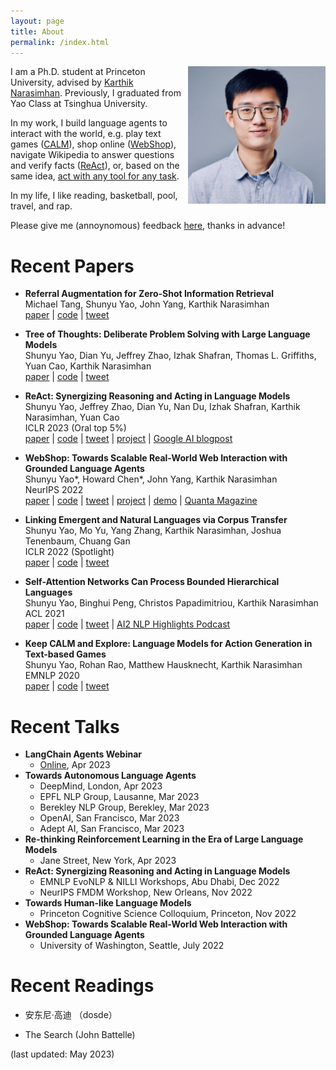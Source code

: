 ```yaml
---
layout: page
title: About
permalink: /index.html
---
```


<img style="float:right; padding-left:10px" src="images/self.jpeg" width="220" height="220">

I am a Ph.D. student at Princeton University, advised by [Karthik Narasimhan](https://www.cs.princeton.edu/~karthikn/). 
Previously, I graduated from Yao Class at Tsinghua University.

In my work, I build language agents to interact with the world, e.g. play text games ([CALM](https://arxiv.org/abs/2010.02903)), shop online ([WebShop](https://arxiv.org/abs/2207.01206)), navigate Wikipedia to answer questions and verify facts ([ReAct](https://arxiv.org/abs/2210.03629)), or, based on the same idea, [act with any tool for any task](https://blog.langchain.dev/agents-round/).

In my life, I like reading, basketball, pool, travel, and rap. 

<!-- To contact me, click the paper plane, which is a language grounding problem.
 -->
 
Please give me (annoynomous) feedback [here](https://www.admonymous.co/ysymyth), thanks in advance!

# Recent Papers

- **Referral Augmentation for Zero-Shot Information Retrieval** <br>
    Michael Tang, Shunyu Yao, John Yang, Karthik Narasimhan <br>
    [paper](https://arxiv.org/abs/2305.15098) |
    [code](https://github.com/michaelwilliamtang/referral-augment) |
    [tweet](https://twitter.com/ShunyuYao12/status/1661340889724100611)

- **Tree of Thoughts: Deliberate Problem Solving with Large Language Models** <br>
    Shunyu Yao, Dian Yu, Jeffrey Zhao, Izhak Shafran, Thomas L. Griffiths, Yuan Cao, Karthik Narasimhan <br>
    [paper](https://arxiv.org/abs/2305.10601) |
    [code](https://github.com/ysymyth/tree-of-thought-llm) |
    [tweet](https://twitter.com/ShunyuYao12/status/1659357547474681857)
    
- **ReAct: Synergizing Reasoning and Acting in Language Models** <br>
    Shunyu Yao, Jeffrey Zhao, Dian Yu, Nan Du, Izhak Shafran, Karthik Narasimhan, Yuan Cao <br>
    ICLR 2023 (Oral top 5%) <br>
    [paper](https://arxiv.org/abs/2210.03629) |
    [code](https://github.com/ysymyth/ReAct) |
    [tweet](https://twitter.com/ShunyuYao12/status/1579475607402217472) |
    [project](https://react-lm.github.io) |
    [Google AI blogpost](https://ai.googleblog.com/2022/11/react-synergizing-reasoning-and-acting.html)
    
- **WebShop: Towards Scalable Real-World Web Interaction with Grounded Language Agents** <br>
    Shunyu Yao\*, Howard Chen\*, John Yang, Karthik Narasimhan <br>
    NeurIPS 2022 <br>
    [paper](https://arxiv.org/abs/2207.01206) | 
    [code](https://github.com/princeton-nlp/WebShop) | 
    [tweet](https://twitter.com/ShunyuYao12/status/1546220013186596864) |
    [project](https://webshop-pnlp.github.io) | 
    [demo](https://webshop-pnlp.github.io/#demo) |
    [Quanta Magazine](https://www.quantamagazine.org/machines-learn-better-if-we-teach-them-the-basics-20230201/)

<!-- - **TVShowGuess: Character Comprehension in Stories as Speaker Guessing** <br>
    Yisi Sang\*, Xiangyang Mou\*, Mo Yu\*, Shunyu Yao, Jing Li, Jeffrey Stanton <br>
    NAACL 2022 <br>
    [paper](https://arxiv.org/abs/2204.07721)  | 
    [code](https://github.com/YisiSang/TVSHOWGUESS)
 -->

- **Linking Emergent and Natural Languages via Corpus Transfer** <br>
    Shunyu Yao, Mo Yu, Yang Zhang, Karthik Narasimhan, Joshua Tenenbaum, Chuang Gan <br>
    ICLR 2022 (Spotlight) <br>
    [paper](http://arxiv.org/abs/2203.13344) | 
    [code](https://github.com/ysymyth/ec-nl) |
    [tweet](https://twitter.com/ShunyuYao12/status/1518774718639181824)

<!-- 
- **Multi-Stage Episodic Control for Strategic Exploration in Text Games** <br>
    Jens Tuyls, Shunyu Yao, Sham Kakade, Karthik Narasimhan <br>
    ICLR 2022 (Spotlight) <br>
    [paper](https://arxiv.org/abs/2201.01251) | 
    [code](https://github.com/princeton-nlp/XTX) | 
    [project](https://sites.google.com/princeton.edu/xtx)

 -->
 - **Self-Attention Networks Can Process Bounded Hierarchical Languages** <br>
    Shunyu Yao, Binghui Peng, Christos Papadimitriou, Karthik Narasimhan <br>
    ACL 2021 <br>
    [paper](https://arxiv.org/abs/2105.11115) | 
    [code](https://github.com/princeton-nlp/dyck-transformer) |
    [tweet](https://twitter.com/ShunyuYao12/status/1397047887763099650) | 
    [AI2 NLP Highlights Podcast](https://soundcloud.com/nlp-highlights/129-transformers-and-hierarchical-structure-with-shunyu-yao?utm_source=allenai.org&utm_campaign=wtshare&utm_medium=widget&utm_content=https%253A%252F%252Fsoundcloud.com%252Fnlp-highlights%252F129-transformers-and-hierarchical-structure-with-shunyu-yao)
    

<!--  - **Reading and Acting while Blindfolded: The Need for Semantics in Text Game Agents** <br>
    Shunyu Yao, Karthik Narasimhan, Matthew Hausknecht <br>
    NAACL 2021 <br>
    [paper](https://arxiv.org/abs/2103.13552) | 
    [code](https://github.com/princeton-nlp/blindfold-textgame) |
    [project](https://blindfolded.cs.princeton.edu) | 
    [Microsoft Research blogpost](https://www.microsoft.com/en-us/research/blog/building-stronger-semantic-understanding-into-text-game-reinforcement-learning-agents/) -->

- **Keep CALM and Explore: Language Models for Action Generation in Text-based Games** <br>
    Shunyu Yao, Rohan Rao, Matthew Hausknecht, Karthik Narasimhan <br>
    EMNLP 2020 <br>
    [paper](https://arxiv.org/abs/2010.02903) | 
    [code](https://github.com/princeton-nlp/calm-textgame) | 
    [tweet](https://twitter.com/ShunyuYao12/status/1316083890604388353) 

<!-- - **The Fine Structure of Surprise in Intuitive Physics: When, Why, and How Much?** <br>
    Kevin Smith, Lingjie Mei, Shunyu Yao, Jiajun Wu, Elizabeth Spelke, Joshua Tenenbaum, Tomer Ullman <br>
    CogSci 2020 <br>
    [paper](https://ysymyth.github.io/papers/surprise_cogsci.pdf)

- **Modeling Expectation Violation in Intuitive Physics with Coarse Probabilistic Object Representations** <br>
    Kevin Smith\*, Lingjie Mei\*, Shunyu Yao\*, Jiajun Wu, Elizabeth Spelke, Joshua Tenenbaum, Tomer Ullman <br>
    NeurIPS 2019 <br>
    [paper](http://papers.neurips.cc/paper/9100-modeling-expectation-violation-in-intuitive-physics-with-coarse-probabilistic-object-representations.pdf) | 
    [code](https://github.com/JerryLingjieMei/ADEPT-Model-Release) | 
    [data](https://github.com/JerryLingjieMei/ADEPT-Dataset-Release) |
    [project](http://physadept.csail.mit.edu) | 
    [MIT news](http://news.mit.edu/2019/adept-ai-machines-laws-physics-1202)
 -->
<!-- - **3D-aware Scene Manipulation via Inverse Graphics** <br>
    Shunyu Yao\*, Tzu-Ming Harry Hsu\*, Jun-Yan Zhu, Jiajun Wu, Antonio Torralba, William Freeman, Joshua Tenenbaum <br>
    NeurIPS 2018 <br>
    [paper](https://arxiv.org/abs/1808.09351) | 
    [code](https://github.com/ysymyth/3D-SDN) | 
    [project](http://3dsdn.csail.mit.edu) -->


# Recent Talks 
- **LangChain Agents Webinar**
    - [Online](https://www.youtube.com/watch?v=1gRlCjy18m4), Apr 2023
- **Towards Autonomous Language Agents** 
    - DeepMind, London, Apr 2023
    - EPFL NLP Group, Lausanne, Mar 2023
    - Berekley NLP Group, Berekley, Mar 2023
    - OpenAI, San Francisco, Mar 2023
    - Adept AI, San Francisco, Mar 2023
- **Re-thinking Reinforcement Learning in the Era of Large Language Models**
    - Jane Street, New York, Apr 2023
- **ReAct: Synergizing Reasoning and Acting in Language Models**
    - EMNLP EvoNLP & NILLI Workshops, Abu Dhabi, Dec 2022
    - NeurIPS FMDM Workshop, New Orleans, Nov 2022
- **Towards Human-like Language Models**
    - Princeton Cognitive Science Colloquium, Princeton, Nov 2022
- **WebShop: Towards Scalable Real-World Web Interaction with Grounded Language Agents**
    - University of Washington, Seattle, July 2022

# Recent Readings
<!-- * 西方语言学史 （姚小平） -->
<!-- * 置身事内 （兰小欢） -->
* 安东尼·高迪 （dosde）
<!-- * A Simpler Life (The School of Life) -->
* The Search (John Battelle)
<!-- * Leadership: In Turbulent Times (Doris Kearns Goodwin) -->
<!-- * The Linguistics Wars (Randy Allen Harris) -->


(last updated: May 2023)
